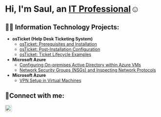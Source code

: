 <h1>Hi, I'm Saul, an <a href="https://www.linkedin.com/in/saul-sanchez-a9a27811b/">IT Professional</a>☺</h1>

<h2>👨‍💻 Information Technology Projects:</h2>

- <b>osTicket (Help Desk Ticketing System)</b>
  - [osTicket: Prerequisites and Installation](https://github.com/Flow-Ting/osTicket-Prerequisites-and-Installation)
  - [osTicket: Post-Installation Configuration](https://github.com/Flow-Ting/osTicket-Post-Installation-Configuration)
  - [osTicket: Ticket Lifecycle Examples](https://github.com/Flow-Ting/osTicket-Ticket-Lifecycle-Examples)
- <b>Microsoft Azure</b>
  - [Configuring On-premises Active Directory within Azure VMs](https://github.com/Flow-Ting/Setting-Up-Active-Directory-using-Azure-VMs)
  - [Network Security Groups (NSGs) and Inspecting Network Protocols](https://github.com/Flow-Ting/Network-Security-Groups-NSGs-)
- <b>Microsoft Azure</b>
  - [VPN Setup in Virtual Machines](https://github.com/Flow-Ting/VPN)


<h2>🤳Connect with me:</h2>

[<img align="left" alt="Josh | LinkedIn" width="22px" src="https://cdn.jsdelivr.net/npm/simple-icons@v3/icons/linkedin.svg" />][linkedin]



[linkedin]: https://www.linkedin.com/in/saul-sanchez-a9a27811b/
